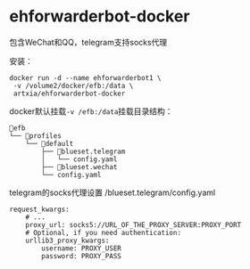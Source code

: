 # ehforwarderbot-docker

包含WeChat和QQ，telegram支持socks代理


安装：
```
docker run -d --name ehforwarderbot1 \
 -v /volume2/docker/efb:/data \
 artxia/ehforwarderbot-docker
```


docker默认挂载`-v /efb:/data`挂载目录结构：
```
📂efb
└── 📂profiles
    └── 📂default
        ├── 📂blueset.telegram
        │   └── config.yaml
        ├── 📂blueset.wechat
        └── config.yaml
```


telegram的socks代理设置 /blueset.telegram/config.yaml
```
request_kwargs:
    # ...
    proxy_url: socks5://URL_OF_THE_PROXY_SERVER:PROXY_PORT
    # Optional, if you need authentication:
    urllib3_proxy_kwargs:
        username: PROXY_USER
        password: PROXY_PASS
```
